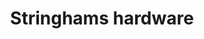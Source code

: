 ---
title: "Stringhams hardware"
url: /santaquin-city-utah-co/stringhams-hardware/
shop: hardware
---
